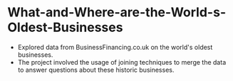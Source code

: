 # What-and-Where-are-the-World-s-Oldest-Businesses
- Explored data from BusinessFinancing.co.uk on the world's oldest businesses.
- The project involved the usage of joining techniques to merge the data to answer questions about these historic businesses.
